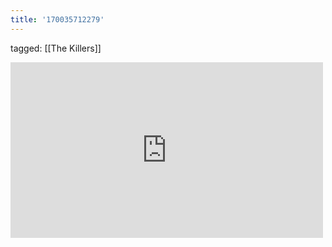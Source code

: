 ```yaml
---
title: '170035712279'
---
```

tagged: [[The Killers]]
<iframe allow="accelerometer; autoplay; clipboard-write; encrypted-media; gyroscope; picture-in-picture" allowfullscreen="" frameborder="0" height="281" id="youtube_iframe" src="https://www.youtube.com/embed/RIZdjT1472Y?feature=oembed&amp;enablejsapi=1&amp;origin=https://safe.txmblr.com&amp;wmode=opaque" width="500"></iframe>